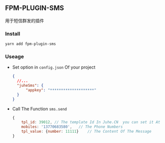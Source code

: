 ## FPM-PLUGIN-SMS
用于短信群发的插件

### Install
```bash
yarn add fpm-plugin-sms
```

### Useage

- Set option in `config.json` Of your project

  ```json
  {
    //...
    "juheSms": {
        "appkey": "********************"
    }
  }
  ```

- Call The Function `sms.send`
  ```javascript
  {
      tpl_id: 39012, // The template Id In Juhe.CN  you can set it At  [https://www.juhe.cn/sms](https://www.juhe.cn/sms)
      mobiles: '13770683580',   // The Phone Numbers
      tpl_value: {number: 11111}    // The Content Of The Message
  }
  ```
  